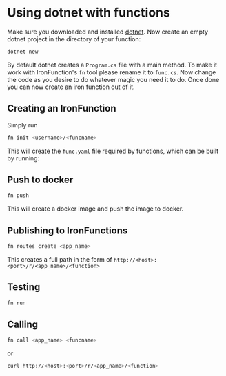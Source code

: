 # Using dotnet with functions

Make sure you downloaded and installed [dotnet](https://www.microsoft.com/net/core). Now create an empty dotnet project in the directory of your function:

```bash
dotnet new
```

By default dotnet creates a ```Program.cs``` file with a main method. To make it work with IronFunction's `fn` tool please rename it to ```func.cs```.
Now change the code as you desire to do whatever magic you need it to do. Once done you can now create an iron function out of it.

## Creating an IronFunction
Simply run

```bash
fn init <username>/<funcname>
```

This will create the ```func.yaml``` file required by functions, which can be built by running:

## Push to docker
```bash
fn push
```

This will create a docker image and push the image to docker.

## Publishing to IronFunctions

```bash
fn routes create <app_name>
```

This creates a full path in the form of `http://<host>:<port>/r/<app_name>/<function>`


## Testing

```bash
fn run
```

## Calling

```bash
fn call <app_name> <funcname>
```

or

```bash
curl http://<host>:<port>/r/<app_name>/<function>
```